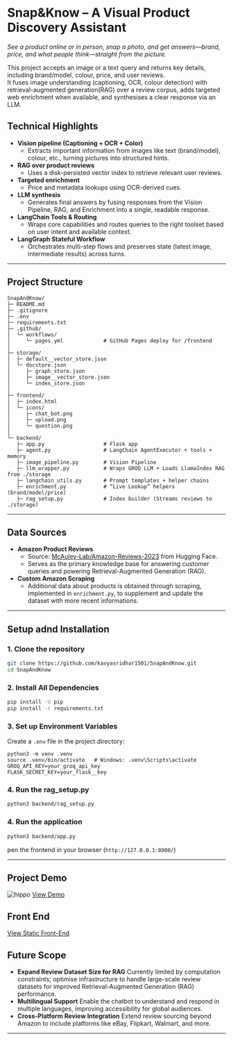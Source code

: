 # Snap&Know – A Visual Product Discovery Assistant

*See a product online or in person, snap a photo, and get answers—brand, price, and what people think—straight from the picture.*    

This project accepts an image or a text query and returns key details, including brand/model, colour, price, and user reviews.  
It fuses image understanding (captioning, OCR, colour detection) with retrieval-augmented generation(RAG) over a review corpus, adds targeted web enrichment when available, and synthesises a clear response via an LLM.

## Technical Highlights

- **Vision pipeline (Captioning + OCR + Color)**
  - Extracts important information from images like text (brand/model), colour, etc., turning pictures into structured hints.
- **RAG over product reviews**
  - Uses a disk-persisted vector index to retrieve relevant user reviews.
- **Targeted enrichment**
  - Price and metadata lookups using OCR-derived cues.
- **LLM synthesis**
  - Generates final answers by fusing responses from the Vision Pipeline, RAG, and Enrichment into a single, readable response.
- **LangChain Tools & Routing**
  - Wraps core capabilities and routes queries to the right toolset based on user intent and available context.
- **LangGraph Stateful Workflow**
  - Orchestrates multi-step flows and preserves state (latest image, intermediate results) across turns.

---

## Project Structure
```
SnapAndKnow/
├─ README.md
├─ .gitignore
├─ .env                        
├─ requirements.txt
├─ .github/
│  └─ workflows/
│     └─ pages.yml             # GitHub Pages deploy for /frontend
│
├─ storage/
│  ├─ default__vector_store.json
│  └─ docstore.json
│     ├─ graph_store.json
│     ├─ image__vector_store.json
│     └─ index_store.json
│
├─ frontend/
│  ├─ index.html               
│  └─ icons/
│     ├─ chat_bot.png
│     ├─ upload.png
│     └─ question.png
│
└─ backend/
   ├─ app.py                   # Flask app
   ├─ agent.py                 # LangChain AgentExecutor + tools + memory
   ├─ image_pipeline.py        # Vision Pipeline
   ├─ llm_wrapper.py           # Wraps GROQ LLM + Loads LlamaIndex RAG from ./storage
   ├─ langchain_utils.py       # Prompt templates + helper chains
   ├─ enrichment.py            # “Live Lookup” helpers (brand/model/price)
   ├─ rag_setup.py             # Index builder (Streams reviews to ./storage)

```

---
## Data Sources
- **Amazon Product Reviews**  
  - Source: [McAuley-Lab/Amazon-Reviews-2023](https://huggingface.co/datasets/McAuley-Lab/Amazon-Reviews-2023) from Hugging Face.  
  - Serves as the primary knowledge base for answering customer queries and powering Retrieval-Augmented Generation (RAG).  
- **Custom Amazon Scraping**
  - Additional data about products is obtained through scraping, implemented in `enrichment.py`, to supplement and update the dataset with more recent informations.
---

## Setup adnd Installation
### 1. Clone the repository
```bash
git clone https://github.com/kavyasridhar1501/SnapAndKnow.git
cd SnapAndKnow
```

### 2. Install All Dependencies
```bash
pip install -U pip
pip install -r requirements.txt
```

### 3. Set up Environment Variables
Create a `.env` file in the project directory:
```
python3 -m venv .venv
source .venv/bin/activate   # Windows: .venv\Scripts\activate
GROQ_API_KEY=your_groq_api_key
FLASK_SECRET_KEY=your_flask__key
```

### 4. Run the rag_setup.py
```bash
python3 backend/rag_setup.py
```

### 4. Run the application
```bash
python3 backend/app.py
```
pen the frontend in your browser (`http://127.0.0.1:8000/`)

---

## Project Demo
![hippo](https://media3.giphy.com/media/aUovxH8Vf9qDu/giphy.gif)
[View Demo](Demo.mp4)

## Front End 
[View Static Front-End](https://kavyasridhar1501.github.io/SnapAndKnow/)


## Future Scope  
- **Expand Review Dataset Size for RAG**
  Currently limited by computation constraints; optimise infrastructure to handle large-scale review datasets for improved Retrieval-Augmented Generation (RAG) performance.  
- **Multilingual Support**
  Enable the chatbot to understand and respond in multiple languages, improving accessibility for global audiences.  
- **Cross-Platform Review Integration**
  Extend review sourcing beyond Amazon to include platforms like eBay, Flipkart, Walmart, and more.
---
